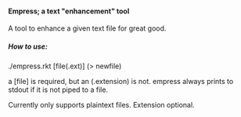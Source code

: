 #### Empress; a text "enhancement" tool
A tool to enhance a given text file for great good.

##### How to use:
./empress.rkt [file(.ext)] (> newfile)
	
a [file] is required, but an (.extension) is not. empress always prints to
stdout if it is not piped to a file.

Currently only supports plaintext files. Extension optional.
